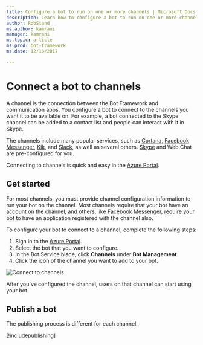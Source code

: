 ```yaml
---
title: Configure a bot to run on one or more channels | Microsoft Docs
description: Learn how to configure a bot to run on one or more channels using the Bot Framework Portal.
author: RobStand
ms.author: kamrani
manager: kamrani
ms.topic: article
ms.prod: bot-framework
ms.date: 12/13/2017

---
```


# Connect a bot to channels

A channel is the connection between the Bot Framework and communication apps. You configure a bot to connect to the channels you want it to be available on. For example, a bot connected to the Skype channel can be added to a contact list and people can interact with it in Skype. 

The channels include many popular services, such as [Cortana](bot-service-channel-connect-cortana.md), [Facebook Messenger](bot-service-channel-connect-facebook.md), [Kik](bot-service-channel-connect-kik.md), and [Slack](bot-service-channel-connect-slack.md), as well as several others. [Skype](https://dev.skype.com/bots) and Web Chat are pre-configured for you. 

Connecting to channels is quick and easy in the [Azure Portal](https://portal.azure.com).

## Get started

For most channels, you must provide channel configuration information to run your bot on the channel. Most channels require that your bot have an account on the channel, and others, like Facebook Messenger, require your bot to have an application registered with the channel also.

To configure your bot to connect to a channel, complete the following steps:

1. Sign in to the <a href="https://portal.azure.com" target="_blank">Azure Portal</a>.
1. Select the bot that you want to configure.
3. In the Bot Service blade, click **Channels** under **Bot Management**.
4. Click the icon of the channel you want to add to your bot.

![Connect to channels](~/media/channels/connect-to-channels.png)

After you've configured the channel, users on that channel can start using your bot.

## Publish a bot

The publishing process is different for each channel.

[!include[publishing](~/includes/snippet-publish-to-channel.md)]

